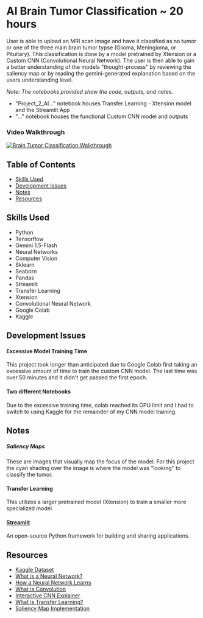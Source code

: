 # AI Brain Tumor Classification ~ 20 hours

User is able to upload an MRI scan image and have it classified as no tumor or one of the three main brain tumor typse (Glioma, Meningioma, or Pituitary). This classification is done by a model pretrained by Xtension or a Custom CNN (Convolutional Neural Network). The user is then able to gain a better understanding of the models "thought-process" by reviewing the saliency map or by reading the gemini-generated explanation based on the users understanding level.

*Note: The notebooks provided show the code, outputs, and notes.*
- "Project_2_AI..." notebook houses Transfer Learning - Xtension model and the Streamlit App
- "..." notebook houses the functional Custom CNN model and outputs

### Video Walkthrough
[![Brain Tumor Classification Walkthrough](https://img.youtube.com/vi/Z6Iqy5IBMDg/0.jpg)](https://www.youtube.com/watch?v=Z6Iqy5IBMDg)

## Table of Contents
- [Skills Used](#skills-used)
- [Development Issues](#development-issues)
- [Notes](#notes)
- [Resources](#resources)

## Skills Used
- Python
- Tensorflow
- Gemini 1.5-Flash
- Neural Networks
- Computer Vision
- Sklearn
- Seaborn
- Pandas
- Streamlit
- Transfer Learning
- Xtension
- Convolutional Neural Network
- Google Colab
- Kaggle

## Development Issues

#### Excessive Model Training Time
This project took longer than anticipated due to Google Colab first taking an excessive amount of time to train the custom CNN model. The last time was over 50 minutes and it didn't get passed the first epoch.

#### Two different Notebooks
Due to the excessive training time, colab reached its GPU limit and I had to switch to using Kaggle for the remainder of my CNN model training.

## Notes

##### Saliency Maps
These are images that visually map the focus of the model. For this project the cyan shading over the image is where the model was "looking" to classify the tumor.

#### Transfer Learning
This utilizes a larger pretrained model (Xtension) to train a smaller more specialized model.

#### [Streamlit](https://streamlit.io/)
An open-source Python framework for building and sharing applications.

## Resources
- [Kaggle Dataset](https://www.kaggle.com/datasets/masoudnickparvar/brain-tumor-mri-dataset)
- [What is a Neural Network?](https://www.youtube.com/watch?v=aircAruvnKk)
- [How a Neural Network Learns](https://www.youtube.com/watch?v=IHZwWFHWa-w)
- [What is Convolution](https://www.youtube.com/watch?v=KuXjwB4LzSA)
- [Interactive CNN Explainer](https://poloclub.github.io/cnn-explainer/)
- [What is Transfer Learning?](https://builtin.com/data-science/transfer-learning)
- [Saliency Map Implementation](https://medium.com/@bijil.subhash/explainable-ai-saliency-maps-89098e230100)
